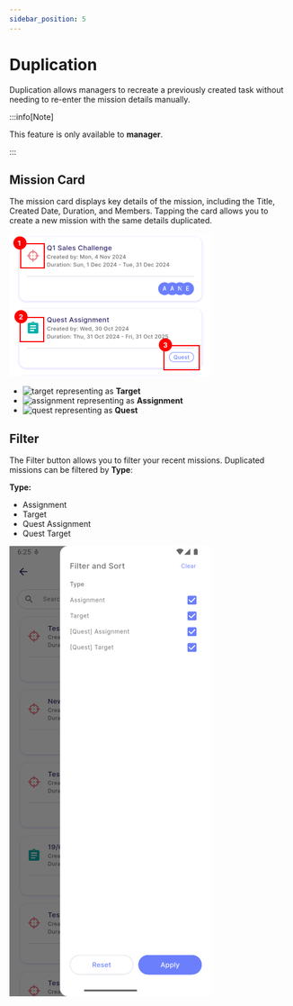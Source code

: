 ```yaml
---
sidebar_position: 5
---
```


# Duplication

Duplication allows managers to recreate a previously created task without needing to re-enter the mission details manually.

:::info[Note]

This feature is only available to **manager**.

:::

## Mission Card

The mission card displays key details of the mission, including the Title, Created Date, Duration, and Members. Tapping the card allows you to create a new mission with the same details duplicated.

![duplication mission card](../../../../../../static/img/integration/vision/mi_creation/d-3.png)

- ![target](../../../../../../static/img/integration/vision/mi_creation/d-3-target.png) representing as **Target**
- ![assignment](../../../../../../static/img/integration/vision/mi_creation/d-3-assignment.png) representing as **Assignment**
- ![quest](../../../../../../static/img/integration/vision/mi_creation/d-3-quest.png) representing as **Quest**

## Filter

The Filter button allows you to filter your recent missions. Duplicated missions can be filtered by **Type**:

**Type:**
- Assignment 
- Target  
- Quest Assignment 
- Quest Target  

![duplication filter](../../../../../../static/img/integration/vision/mi_creation/d-2.png)